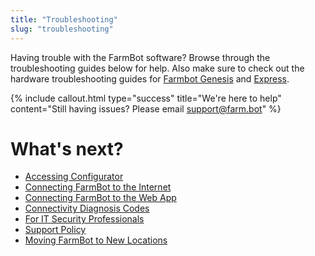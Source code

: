 ```yaml
---
title: "Troubleshooting"
slug: "troubleshooting"
---
```


Having trouble with the FarmBot software? Browse through the troubleshooting guides below for help. Also make sure to check out the hardware troubleshooting guides for [Farmbot Genesis](https://genesis.farm.bot/docs/troubleshooting) and [Express](https://express.farm.bot/docs/troubleshooting).

{%
include callout.html
type="success"
title="We're here to help"
content="Still having issues? Please email [support@farm.bot](mailto:support@farm.bot)"
%}


# What's next?

 * [Accessing Configurator](troubleshooting/accessing-configurator.md)
 * [Connecting FarmBot to the Internet](troubleshooting/connecting-farmbot-to-the-internet.md)
 * [Connecting FarmBot to the Web App](troubleshooting/connecting-farmbot-to-the-web-app.md)
 * [Connectivity Diagnosis Codes](troubleshooting/connectivity-codes.md)
 * [For IT Security Professionals](troubleshooting/for-it-security-professionals.md)
 * [Support Policy](troubleshooting/support-policy.md)
 * [Moving FarmBot to New Locations](troubleshooting/moving-farmbot-to-new-locations.md)
